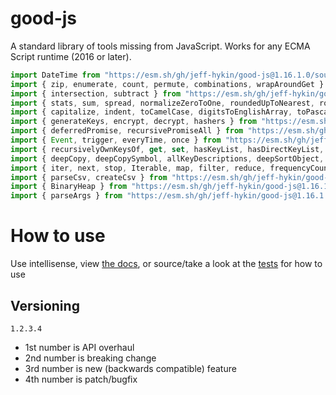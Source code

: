 # good-js

A standard library of tools missing from JavaScript. Works for any ECMA Script runtime (2016 or later).

```js
import DateTime from "https://esm.sh/gh/jeff-hykin/good-js@1.16.1.0/source/date.js"
import { zip, enumerate, count, permute, combinations, wrapAroundGet } from "https://esm.sh/gh/jeff-hykin/good-js@1.16.1.0/source/array.js"
import { intersection, subtract } from "https://esm.sh/gh/jeff-hykin/good-js@1.16.1.0/source/set.js"
import { stats, sum, spread, normalizeZeroToOne, roundedUpToNearest, roundedDownToNearest } from "https://esm.sh/gh/jeff-hykin/good-js@1.16.1.0/source/math.js"
import { capitalize, indent, toCamelCase, digitsToEnglishArray, toPascalCase, toKebabCase, toSnakeCase, toScreamingKebabCase, toScreamingSnakeCase, toRepresentation, toString, regex, findAll, iterativelyFindAll, escapeRegexMatch, escapeRegexReplace, extractFirst, isValidIdentifier, removeCommonPrefix, didYouMean } from "https://esm.sh/gh/jeff-hykin/good-js@1.16.1.0/source/string.js"
import { generateKeys, encrypt, decrypt, hashers } from "https://esm.sh/gh/jeff-hykin/good-js@1.16.1.0/source/encryption.js"
import { deferredPromise, recursivePromiseAll } from "https://esm.sh/gh/jeff-hykin/good-js@1.16.1.0/source/async.js"
import { Event, trigger, everyTime, once } from "https://esm.sh/gh/jeff-hykin/good-js@1.16.1.0/source/events.js"
import { recursivelyOwnKeysOf, get, set, hasKeyList, hasDirectKeyList, remove, merge, compareProperty, recursivelyIterateOwnKeysOf } from "https://esm.sh/gh/jeff-hykin/good-js@1.16.1.0/source/object.js"
import { deepCopy, deepCopySymbol, allKeyDescriptions, deepSortObject, shallowSortObject, isGeneratorObject,isAsyncIterable, isSyncIterable, isIterableTechnically, isSyncIterableObjectOrContainer, allKeys } from "https://esm.sh/gh/jeff-hykin/good-js@1.16.1.0/source/value.js"
import { iter, next, stop, Iterable, map, filter, reduce, frequencyCount, zip, count, enumerate, permute, combinations, slices, asyncIteratorToList, concurrentlyTransform, forkBy } from "https://esm.sh/gh/jeff-hykin/good-js@1.16.1.0/source/iterable.js"
import { parseCsv, createCsv } from "https://esm.sh/gh/jeff-hykin/good-js@1.16.1.0/source/csv.js"
import { BinaryHeap } from "https://esm.sh/gh/jeff-hykin/good-js@1.16.1.0/source/binary_heap.js"
import { parseArgs } from "https://esm.sh/gh/jeff-hykin/good-js@1.16.1.0/source/flattened/parse_args.js"
```


# How to use

Use intellisense, view [the docs](https://esm.sh/gh/jeff-hykin/good-js?doc), or source/take a look at the [tests](https://github.com/jeff-hykin/good-js/tree/master/tests) for how to use

## Versioning

`1.2.3.4`
- 1st number is API overhaul
- 2nd number is breaking change
- 3rd number is new (backwards compatible) feature 
- 4th number is patch/bugfix